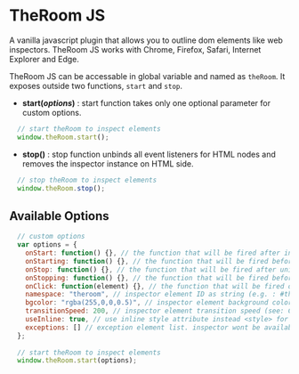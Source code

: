 # TheRoom JS
A vanilla javascript plugin that allows you to outline dom elements like web inspectors. TheRoom JS works with Chrome, Firefox, Safari, Internet Explorer and Edge.

TheRoom JS can be accessable in global variable and named as `theRoom`. It exposes outside two functions, `start` and `stop`.

- **start(*options*)** : start function takes only one optional parameter for custom options.
```javascript
  // start theRoom to inspect elements
  window.theRoom.start();
```

- **stop()** : stop function unbinds all event listeners for HTML nodes and removes the inspector instance on HTML side.
```javascript
  // stop theRoom to inspect elements
  window.theRoom.stop();
```

## Available Options
```javascript
  // custom options
  var options = {
    onStart: function() {}, // the function that will be fired after initialization
    onStarting: function() {}, // the function that will be fired before initialization
    onStop: function() {}, // the function that will be fired after uninitialization
    onStopping: function() {}, // the function that will be fired before uninitialization
    onClick: function(element) {}, // the function that will be fired on click on any allowed element
    namespace: "theroom", // inspector element ID as string (e.g. : #theroom)
    bgcolor: "rgba(255,0,0,0.5)", // inspector element background color as hex
    transitionSpeed: 200, // inspector element transition speed (see: CSS Transition Speed)
    useInline: true, // use inline style attribute instead <style> for styling inspector element
    exceptions: [] // exception element list. inspector wont be available for them. basic css selectors are supported
  };
  
  // start theRoom to inspect elements
  window.theRoom.start(options);
```
